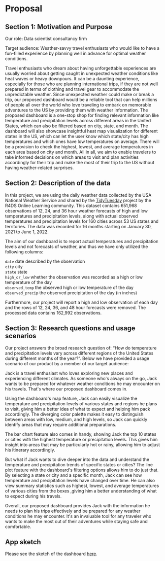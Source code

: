 # Proposal

## Section 1: Motivation and Purpose

Our role: Data scientist consultancy firm

Target audience: Weather-savvy travel enthusiasts who would like to have a fun-filled experience by planning well in advance for optimal weather conditions.

Travel enthusiasts who dream about having unforgettable experiences are usually worried about getting caught in unexpected weather conditions like heat waves or heavy downpours. It can be a daunting experience, especially for those who are planning international trips, if they are not well prepared in terms of clothing and travel gear to accommodate the unpredictable weather. Since unexpected weather could make or break a trip, our proposed dashboard would be a reliable tool that can help millions of people all over the world who love traveling to embark on memorable adventures to the US by providing them with weather information. The proposed dashboard is a one-stop shop for finding relevant information like temperature and precipitation levels across different areas in the United States, which can also be filtered based on city, state, and month. The dashboard will also showcase insightful heat map visualization for different states in the US, which can let the user know which state/city has high temperatures and which ones have low temperatures on average. There will be a provision to check the highest, lowest, and average temperatures in each area based on city and month. All in all, we aim to enable travelers to take informed decisions on which areas to visit and plan activities accordingly for their trip and make the most of their trip to the US without having weather-related surprises.

## Section 2: Description of the data

In this project, we are using the daily weather data collected by the USA National Weather Service and shared by the [TidyTuesday](https://github.com/rfordatascience/tidytuesday) project by the R4DS Online Learning community. This dataset contains 651,968 observations of 12, 24, and 36 hour weather forecasts of high and low temperatures and precipitation levels, along with actual observed temperatures and precipitation levels for 160 cities across 53 US states and territories. The data was recorded for 16 months starting on January 30, 2021 to June 1, 2022.

The aim of our dashboard is to report actual temperatures and precipitation levels and not forecasts of weather, and thus we have only utilized the following columns:

`date` date described by the observation \
`city` city \
`state` state \
`high_or_low` whether the observation was recorded as a high or low temperature of the day \
`observed_temp` the observed high or low temperature of the day  \
`observed_precip` the observed precipitation of the day (in inches) 

Furthermore, our project will report a high and low observation of each day and the rows of 12, 24, 36, and 48 hour forecasts were removed. The processed data contains 162,992 observations. 

## Section 3: Research questions and usage scenarios

Our project answers the broad research question of: “How do temperature and precipitation levels vary across different regions of the United States during different months of the
year?”. Below we have provided a usage scenario of our product by a member of our target audience:

Jack is a travel enthusiast who loves exploring new places and experiencing different climates. As someone who's always on the go, Jack wants to be prepared for whatever weather
conditions he may encounter on his travels. That's where our proposed dashboard comes in.

Using the dashboard's map feature, Jack can easily visualize the temperature and precipitation levels of various states and regions he plans to visit, giving him a better idea of
what to expect and helping him pack accordingly. The diverging color palette makes it easy to distinguish between areas with low, medium, and high levels, so Jack can quickly
identify areas that may require additional preparations.

The bar chart feature also comes in handy, showing Jack the top 10 states or cities with the highest temperature or precipitation levels. This gives him insight into areas that
may be particularly hot or rainy, allowing him to adjust his itinerary accordingly.

But what if Jack wants to dive deeper into the data and understand the temperature and precipitation trends of specific states or cities? The line plot feature with the
dashboard's filtering options allows him to do just that. By selecting a state or city and a specific month, Jack can see how temperature and precipitation levels have changed
over time. He can also view summary statistics such as highest, lowest, and average temperatures of various cities from the boxes ,giving him a better understanding of what to
expect during his travels.

Overall, our proposed dashboard provides Jack with the information he needs to plan his trips effectively and be prepared for any weather conditions he may encounter. It's an
invaluable tool for any traveler who wants to make the most out of their adventures while staying safe and comfortable.

## App sketch

Please see the sketch of the dashboard [here](../img/Sketch.png).
